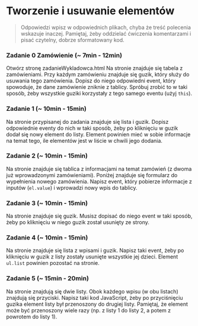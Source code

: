 # Tworzenie i usuwanie elementów

> Odpowiedzi wpisz w odpowiednich plikach, chyba że treść polecenia wskazuje inaczej.
Pamiętaj, żeby oddzielać ćwiczenia komentarzami i pisać czytelny, dobrze sformatowany kod.

### Zadanie 0 Zamówienie (~ 7min - 12min)

Otwórz stronę zadanieWykladowca.html
Na stronie znajduje się tabela z zamówieniami. Przy każdym zamówieniu znajduje się guzik, który służy do usuwania tego zamówienia.
Dopisz do niego odpowiedni event, który spowoduje, że dane zamówienie zniknie z tablicy. Spróbuj zrobić to w taki sposób, żeby wszystkie guziki korzystały z tego samego eventu (użyj ```this```).

### Zadanie 1  (~ 10min - 15min)

Na stronie przypisanej do zadania znajduje się lista i guzik. Dopisz odpowiednie eventy do nich w taki sposób, żeby po kliknięciu w guzik dodał się nowy element do listy. Element powinien mieć w sobie informacje na temat tego, ile elementów jest w liście w chwili jego dodania.

### Zadanie 2  (~ 10min - 15min)

Na stronie znajduje się tablica z informacjami na temat zamówień (z dwoma już wprowadzonymi zamówieniami).
Poniżej znajduje się formularz do wypełnienia nowego zamówienia. Napisz event, który pobierze informacje z inputów (```el.value```) i wprowadzi nowy wpis do tablicy.

### Zadanie 3  (~ 10min - 15min)

Na stronie znajduje się guzik. Musisz dopisać do niego event w taki sposób, żeby po kliknięciu w niego guzik został usunięty ze strony.

### Zadanie 4  (~ 10min - 15min)

Na stronie znajduje się lista z wpisami i guzik. Napisz taki event, żeby po kliknięciu w guzik z listy zostały usunięte wszystkie jej dzieci. Element ```ul.list``` powinien pozostać na stronie.

### Zadanie 5 (~ 15min - 20min)

Na stronie znajdują się dwie listy. Obok każdego wpisu (w obu listach) znajdują się przyciski.
Napisz taki kod JavaScript, żeby po przyciśnięciu guzika element listy był przenoszony do drugiej listy.
Pamiętaj, że element może być przenoszony wiele razy (np. z listy 1 do listy 2, a potem z powrotem do listy 1).
